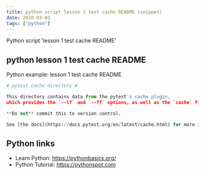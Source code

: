 ```yaml
---
title: python script lesson 1 test cache README (snippet)
date: 2020-03-03
tags: ["python"]
---
```

Python script 'lesson 1 test cache README'


## python lesson 1 test cache README

Python example: lesson 1 test cache README

```python
# pytest cache directory #

This directory contains data from the pytest's cache plugin,
which provides the `--lf` and `--ff` options, as well as the `cache` fixture.

**Do not** commit this to version control.

See [the docs](https://docs.pytest.org/en/latest/cache.html) for more information.


```

## Python links

- Learn Python: https://pythonbasics.org/
- Python Tutorial: https://pythonspot.com
